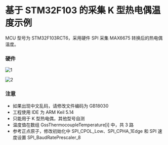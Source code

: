# 基于 STM32F103 的采集 K 型热电偶温度示例

MCU 型号为 STM32F103RCT6，采用硬件 SPI 采集 MAX6675 转换后的热电偶温度。

### 硬件

![1](https://user-images.githubusercontent.com/117444566/229395000-9151f18d-b395-4e2a-a816-00840ec0dbcc.png)

![2](https://user-images.githubusercontent.com/117444566/229395037-2150f79b-ba96-4af4-af0c-ce33a2fcef6b.png)

### 注意

- 如果出现中文乱码，请修改文件编码为 GB18030
- 工程使用 IDE 为 ARM Keil 5.14
- 只能用于 K 型热电偶，其他型号自测
- 温度值在数组 GssThermocoupleTemperature[i] 中，共 3 路
- 参考正点原子，修改初始化中 SPI_CPOL_Low、SPI_CPHA_1Edge 和 SPI 速度设置 SPI_BaudRatePrescaler_8
